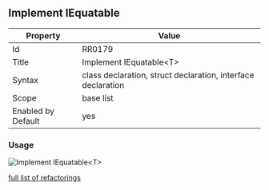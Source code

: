 ## Implement IEquatable<T>

Property | Value
--- | --- 
Id | RR0179
Title | Implement IEquatable\<T\>
Syntax | class declaration, struct declaration, interface declaration
Scope | base list
Enabled by Default | yes

### Usage

![Implement IEquatable\<T\>](../../images/refactorings/ImplementIEquatableOfT.png)

[full list of refactorings](Refactorings.md)
